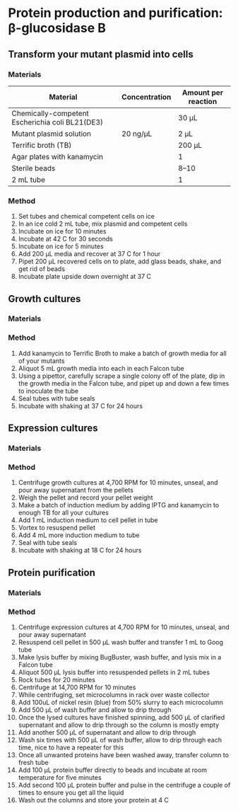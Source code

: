 # Protein production and purification: β-glucosidase B 

## Transform your mutant plasmid into cells 

### Materials

Material | Concentration  | Amount per reaction
---------|----------------|-----------------------------
Chemically-competent Escherichia coli BL21(DE3) | | 30 μL 
Mutant plasmid solution | 20 ng/μL | 2 μL
Terrific broth (TB) | | 200 μL
Agar plates with kanamycin | | 1
Sterile beads | | 8–10 
2 mL tube | | 1

### Method

1. Set tubes and chemical competent cells on ice 
1. In an ice cold 2 mL tube, mix plasmid and competent cells
1. Incubate on ice for 10 minutes 
1. Incubate at 42 C for 30 seconds 
1. Incubate on ice for 5 minutes
1. Add 200 µL media and recover at 37 C for 1 hour
1. Pipet 200 µL recovered cells on to plate, add glass beads, shake, and get rid of beads
1. Incubate plate upside down overnight at 37 C

## Growth cultures

### Materials


### Method 

1. Add kanamycin to Terrific Broth to make a batch of growth media for all of your mutants 
1. Aliquot 5 mL growth media into each in each Falcon tube 
1. Using a pipettor, carefully scrape a single colony off of the plate, dip in the growth media in the Falcon tube, and pipet up and down a few times to inoculate the tube
1. Seal tubes with tube seals
1. Incubate with shaking at 37 C for 24 hours

## Expression cultures 

### Materials 

### Method 

1. Centrifuge growth cultures at 4,700 RPM for 10 minutes, unseal, and pour away supernatant from the pellets 
1. Weigh the pellet and record your pellet weight 
1. Make a batch of induction medium by adding IPTG and kanamycin to enough TB for all your cultures
1. Add 1 mL induction medium to cell pellet in tube 
1. Vortex to resuspend pellet
1. Add 4 mL more induction medium to tube
1. Seal with tube seals
1. Incubate with shaking at 18 C for 24 hours 

## Protein purification 

### Materials

### Method 

1. Centrifuge expression cultures at 4,700 RPM for 10 minutes, unseal, and pour away supernatant
1. Resuspend cell pellet in 500 µL wash buffer and transfer 1 mL to Goog tube
1. Make lysis buffer by mixing BugBuster, wash buffer, and lysis mix in a Falcon tube
1. Aliquot 500 µL lysis buffer into resuspended pellets in 2 mL tubes
1. Rock tubes for 20 minutes 
1. Centrifuge at 14,700 RPM for 10 minutes 
1. While centrifuging, set microcolumns in rack over waste collector 
1. Add 100uL of nickel resin (blue) from 50% slurry to each microcolumn
1. Add 500 µL of wash buffer and allow to drip through
1. Once the lysed cultures have finished spinning, add 500 µL of clarified supernatant and allow to drip through so the column is mostly empty 
1. Add another 500 µL of supernatant and allow to drip through  
1. Wash six times with 500 µL of wash buffer, allow to drip through each time, nice to have a repeater for this 
1. Once all unwanted proteins have been washed away, transfer column to fresh tube
1. Add 100 µL protein buffer directly to beads and incubate at room temperature for five minutes 
1. Add second 100 µL protein buffer and pulse in the centrifuge a couple of times to ensure you get all the liquid
1. Wash out the columns and store your protein at 4 C 

